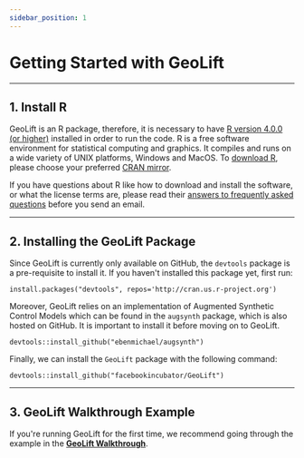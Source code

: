 ```yaml
---
sidebar_position: 1
---
```


# Getting Started with GeoLift

---

## 1. Install R

GeoLift is an R package, therefore, it is necessary to have [R version 4.0.0 (or higher)](https://www.r-project.org/) installed in order to run the code. R is a free software environment for statistical computing and graphics. It compiles and runs on a wide variety of UNIX platforms, Windows and MacOS. To [download R](https://cran.r-project.org/mirrors.html), please choose your preferred [CRAN mirror](https://cran.r-project.org/mirrors.html).

If you have questions about R like how to download and install the software, or what the license terms are, please read their [answers to frequently asked questions](https://cran.r-project.org/faqs.html) before you send an email.

---

## 2. Installing the GeoLift Package

Since GeoLift is currently only available on GitHub, the `devtools` package is a pre-requisite to install it. If you haven't installed this package yet, first run:

```
install.packages("devtools", repos='http://cran.us.r-project.org')
```

Moreover, GeoLift relies on an implementation of Augmented Synthetic Control Models which can be found in the `augsynth` package, which is also hosted on GitHub. It is important to install it before moving on to GeoLift.

```
devtools::install_github("ebenmichael/augsynth")
```

Finally, we can install the `GeoLift` package with the following command:

```
devtools::install_github("facebookincubator/GeoLift")
```

---

## 3. GeoLift Walkthrough Example

If you're running GeoLift for the first time, we recommend going through the example in the **[GeoLift Walkthrough](./Walkthrough.md)**.

